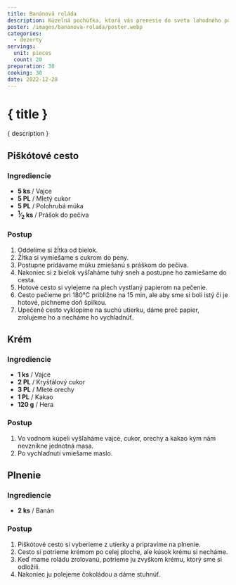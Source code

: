 ```yaml
---
title: Banánová roláda
description: Kúzelná pochúťka, ktorá vás prenesie do sveta lahodného potešenia už pri prvom ochutnaní.
poster: /images/bananova-rolada/poster.webp
categories:
  - dezerty
servings:
  unit: pieces
  count: 20
preparation: 30
cooking: 30
date: 2022-12-28
---
```


# { title }

{ description }

## Piškótové cesto

### Ingrediencie

- **5 ks** / Vajce
- **5 PL** / Mletý cukor
- **5 PL** / Polohrubá múka
- **<sup>1</sup>&frasl;<sub>2</sub> ks** / Prášok do pečiva

### Postup

1. Oddelíme si žĺtka od bielok.
2. Žĺtka si vymiešame s cukrom do peny.
3. Postupne pridávame múku zmiešanú s práškom do pečiva.
4. Nakoniec si z bielok vyšľaháme tuhý sneh a postupne ho zamiešame do cesta.
5. Hotové cesto si vylejeme na plech vystlaný papierom na pečenie.
6. Cesto pečieme pri 180°C približne na 15 min, ale aby sme si boli istý či je hotové, pichneme doň špilkou.
7. Upečené cesto vyklopíme na suchú utierku, dáme preč papier, zrolujeme ho a necháme ho vychladnúť.

## Krém

### Ingrediencie

- **1 ks** / Vajce
- **2 PL** / Kryštálový cukor
- **3 PL** / Mleté orechy
- **1 PL** / Kakao
- **120 g** / Hera

### Postup

1. Vo vodnom kúpeli vyšľaháme vajce, cukor, orechy a kakao kým nám nevznikne jednotná masa.
2. Po vychladnutí vmiešame maslo.

## Plnenie

### Ingrediencie

- **2 ks** / Banán

### Postup

1. Piškótové cesto si vyberieme z utierky a pripravíme na plnenie.
2. Cesto si potrieme krémom po celej ploche, ale kúsok krému si necháme.
3. Keď mame roládu zrolovanú, potrieme ju zvyškom krému, ktorý sme si odložili.
4. Nakoniec ju polejeme čokoládou a dáme stuhnúť.
